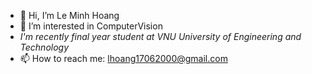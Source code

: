 - 👋 Hi, I’m Le Minh Hoang
- 👀 I’m interested in ComputerVision
- <i class="fa-duotone fa-graduation-cap">I'm recently final year student at VNU University of Engineering and Technology </i>
- 📫 How to reach me: lhoang17062000@gmail.com
<!---
HenryLe176/HenryLe176 is a ✨ special ✨ repository because its `README.md` (this file) appears on your GitHub profile.
You can click the Preview link to take a look at your changes.
--->

